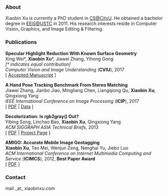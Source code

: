 ### About

Xiaobin Xu is currently a PhD student in [CS@CityU](http://www.cs.cityu.edu.hk/). He obtained a bachelor degree in [EEIS@USTC](http://eeis.ustc.edu.cn) in 2011. His research interests reside in Computer Vision, Graphics, and Image Editing & Filtering.


### Publications

**Specular Highlight Reduction With Known Surface Geometry**  
Xing Wei\*, **Xiaobin Xu**\*, Jiawei Zhang, Yihong Gong  
_\[* indicates equal contribution\]_  
_Computer Vision and Image Understanding_ (**CVIU**), 2017  
\[ [Accepted Manuscript](http://www.sciencedirect.com/science/article/pii/S107731421730173X) \]

**A Hand Pose Tracking Benchmark From Stereo Matching**  
Jiawei Zhang, Jianbo Jiao, Mingliang Chen, Liangqiong Qu, **Xiaobin Xu**, Qingxiong Yang  
_IEEE International Conference on Image Processing_ (**ICIP**), 2017  
\[ [PDF](http://www.cs.cityu.edu.hk/~jianbjiao2/pdfs/icip.pdf) | [Data](https://sites.google.com/site/zhjw1988/) \]

**Decolorization: Is rgb2gray() Out?**  
Yibing Song, Linchao Bao, **Xiaobin Xu**, Qingxiong Yang  
_ACM SIGGRAPH ASIA Technical Briefs_, 2013  
\[ [PDF](http://www.cs.cityu.edu.hk/~yibisong/siga13tb/siga13tb_final.pdf) | [Project Page](http://www.cs.cityu.edu.hk/~yibisong/siga13tb/index.html) \]

**AMIGO: Accurate Mobile Image Geotagging**  
**Xiaobin Xu**, Tao Mei, Wenjun Zeng, Nenghai Yu, Jiebo Luo  
_ACM International Conference on Internet Multimedia Computing and Service_ (**ICIMCS**), 2012, **Best Paper Award**  
\[ [PDF](https://www.microsoft.com/en-us/research/wp-content/uploads/2016/02/icimcs12.53.camera.pdf) \]


### Contact
mail \_at\_ xiaobinxu.com

